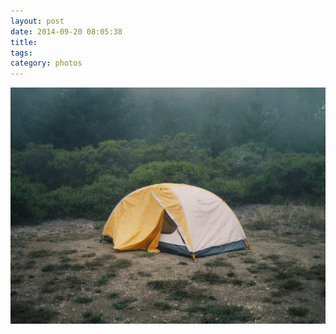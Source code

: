 ```yaml
---
layout: post
date: 2014-09-20 08:05:38
title: 
tags:
category: photos
---
```


![title](/assets/photoblog/tent-at-sky-camp.jpg)